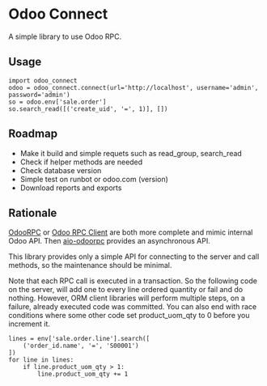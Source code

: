# Odoo Connect

A simple library to use Odoo RPC.

## Usage

	import odoo_connect
	odoo = odoo_connect.connect(url='http://localhost', username='admin', password='admin')
	so = odoo.env['sale.order']
	so.search_read([('create_uid', '=', 1)], [])

## Roadmap
- Make it build and simple requets such as read_group, search_read
- Check if helper methods are needed
- Check database version
- Simple test on runbot or odoo.com (version)
- Download reports and exports

## Rationale

[OdooRPC](https://pypi.org/project/OdooRPC/)
or [Odoo RPC Client](https://pypi.org/project/odoo-rpc-client/)
are both more complete and mimic internal Odoo API.
Then [aio-odoorpc](https://pypi.org/project/aio-odoorpc/) provides
an asynchronous API.

This library provides only a simple API for connecting to the server
and call methods, so the maintenance should be minimal.

Note that each RPC call is executed in a transaction.
So the following code on the server, will add one to every line ordered
quantity or fail and do nothing.
However, ORM client libraries will perform multiple steps, on a failure,
already executed code was committed. You can also end with race conditions
where some other code set product_uom_qty to 0 before you increment it.

	lines = env['sale.order.line'].search([
		('order_id.name', '=', 'S00001')
	])
	for line in lines:
		if line.product_uom_qty > 1:
			line.product_uom_qty += 1

